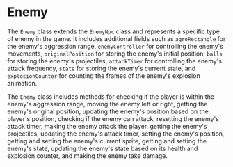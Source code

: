 # Enemy

The `Enemy` class extends the `EnemyNpc` class and represents a specific type of enemy in the game. It includes additional fields such as `agroRectangle` for the enemy's aggression range, `enemyController` for controlling the enemy's movements, `originalPosition` for storing the enemy's initial position, `balls` for storing the enemy's projectiles, `attackTimer` for controlling the enemy's attack frequency, `state` for storing the enemy's current state, and `explosionCounter` for counting the frames of the enemy's explosion animation.

The `Enemy` class includes methods for checking if the player is within the enemy's aggression range, moving the enemy left or right, getting the enemy's original position, updating the enemy's position based on the player's position, checking if the enemy can attack, resetting the enemy's attack timer, making the enemy attack the player, getting the enemy's projectiles, updating the enemy's attack timer, setting the enemy's position, getting and setting the enemy's current sprite, getting and setting the enemy's state, updating the enemy's state based on its health and explosion counter, and making the enemy take damage.